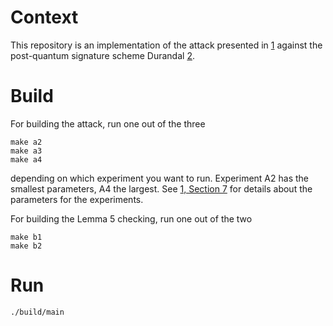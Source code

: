 # Context

This repository is an implementation of the attack presented in [1](https://eprint.iacr.org/2023/926) against the post-quantum signature scheme Durandal [2](https://eprint.iacr.org/2018/1192).

# Build

For building the attack, run one out of the three

    make a2
    make a3
    make a4

depending on which experiment you want to run. Experiment A2 has the smallest parameters, A4 the largest. See [1, Section 7](https://eprint.iacr.org/2023/926) for details about the parameters for the experiments.

For building the Lemma 5 checking, run one out of the two

    make b1
    make b2

# Run

    ./build/main



